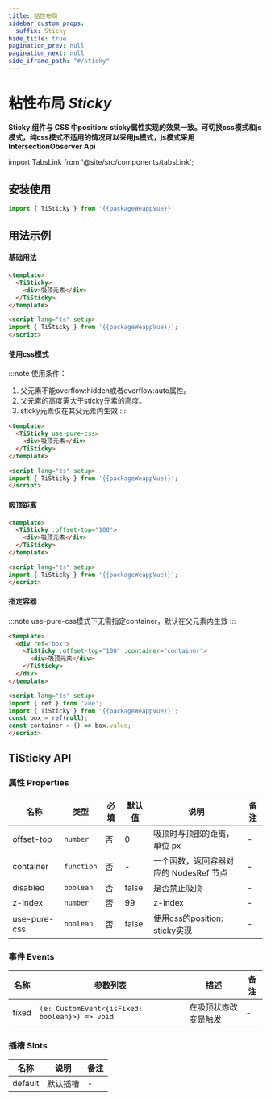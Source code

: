 ```yaml
---
title: 粘性布局
sidebar_custom_props:
  suffix: Sticky
hide_title: true
pagination_prev: null
pagination_next: null
side_iframe_path: "#/sticky"
---
```


# 粘性布局 _Sticky_
**Sticky 组件与 CSS 中position: sticky属性实现的效果一致。可切换css模式和js模式，纯css模式不适用的情况可以采用js模式，js模式采用IntersectionObserver Api**

import TabsLink from '@site/src/components/tabsLink';

<TabsLink id="tisticky-api" />

## 安装使用

```typescript showLineNumbers
import { TiSticky } from '{{packageWeappVue}}'
```

## 用法示例

#### 基础用法
```html showLineNumbers
<template>
  <TiSticky>
    <div>吸顶元素</div>
  </TiSticky>
</template>

<script lang="ts" setup>
import { TiSticky } from '{{packageWeappVue}}';
</script>
```
#### 使用css模式
:::note 使用条件：
1. 父元素不能overflow:hidden或者overflow:auto属性。
2. 父元素的高度需大于sticky元素的高度。
3. sticky元素仅在其父元素内生效
:::
```html showLineNumbers
<template>
  <TiSticky use-pure-css>
    <div>吸顶元素</div>
  </TiSticky>
</template>

<script lang="ts" setup>
import { TiSticky } from '{{packageWeappVue}}';
</script>
```

#### 吸顶距离
```html showLineNumbers
<template>
  <TiSticky :offset-top="100">
    <div>吸顶元素</div>
  </TiSticky>
</template>

<script lang="ts" setup>
import { TiSticky } from '{{packageWeappVue}}';
</script>
```

#### 指定容器
:::note
use-pure-css模式下无需指定container，默认在父元素内生效
:::
```html showLineNumbers
<template>
  <div ref="box">
    <TiSticky :offset-top="100" :container="container">
      <div>吸顶元素</div>
    </TiSticky>
  </div>
</template>

<script lang="ts" setup>
import { ref } from 'vue';
import { TiSticky } from '{{packageWeappVue}}';
const box = ref(null);
const container = () => box.value;
</script>
```
## TiSticky API
### 属性 **Properties**

| 名称       | 类型       | 必填 | 默认值 | 说明                                   | 备注 |
| ---------- | ---------- | ---- | ------ | -------------------------------------- | ---- |
| offset-top  | `number`   | 否   | 0      | 吸顶时与顶部的距离，单位 px            | -    |
| container  | `function` | 否   | -      | 一个函数，返回容器对应的 NodesRef 节点 | -    |
| disabled   | `boolean`  | 否   | false  | 是否禁止吸顶                           | -    |
| z-index     | `number`   | 否   | 99     | z-index                                | -    |
| use-pure-css | `boolean`  | 否   | false  | 使用css的position: sticky实现          | -    |

### 事件 **Events**

| 名称    | 参数列表               | 描述                 | 备注 |
| ------- | ---------------------- | -------------------- | ---- |
| fixed |  `(e: CustomEvent<{isFixed: boolean}>) => void ` | 在吸顶状态改变是触发 | -    |
### 插槽 **Slots**

| 名称    | 说明     | 备注 |
| ------- | -------- | ---- |
| default | 默认插槽 | -    |
